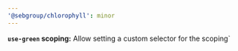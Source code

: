 ```yaml
---
'@sebgroup/chlorophyll': minor
---
```


**`use-green` scoping:** Allow setting a custom selector for the scoping`
